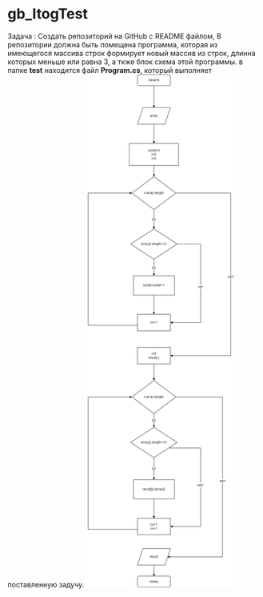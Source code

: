 # gb_ItogTest
Задача : Создать репозиторий на GitHub с README файлом, В репозитории должна быть помещена программа, которая из имеющегося массива строк формирует новый массив из строк, длинна которых меньше или равна 3, а ткже блок схема этой программы.
в папке __test__ находится файл __Program.cs__, который выполняет поставленную задучу.
![блок сххема программы для решения задачи](блок-схема.png)